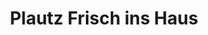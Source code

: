 ---
title: "Plautz Frisch ins Haus"
url: /klagenfurt-am-woerthersee/plautz-frisch-ins-haus/
shop: Metzgerei
---